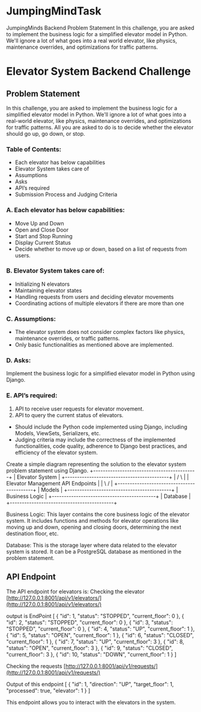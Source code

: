 # JumpingMindTask
JumpingMinds Backend Problem Statement  In this challenge, you are asked to implement the business logic for a simplified elevator model in Python. We'll ignore a lot of what goes into a real world elevator, like physics, maintenance overrides, and optimizations for traffic patterns.
 # Elevator System Backend Challenge

## Problem Statement

In this challenge, you are asked to implement the business logic for a simplified elevator model in Python. We'll ignore a lot of what goes into a real-world elevator, like physics, maintenance overrides, and optimizations for traffic patterns. All you are asked to do is to decide whether the elevator should go up, go down, or stop.

### Table of Contents:

- Each elevator has below capabilities
- Elevator System takes care of
- Assumptions
- Asks
- API’s required
- Submission Process and Judging Criteria

### A. Each elevator has below capabilities:

- Move Up and Down
- Open and Close Door
- Start and Stop Running
- Display Current Status
- Decide whether to move up or down, based on a list of requests from users.

### B. Elevator System takes care of:

- Initializing N elevators
- Maintaining elevator states
- Handling requests from users and deciding elevator movements
- Coordinating actions of multiple elevators if there are more than one

### C. Assumptions:

- The elevator system does not consider complex factors like physics, maintenance overrides, or traffic patterns.
- Only basic functionalities as mentioned above are implemented.

### D. Asks:

Implement the business logic for a simplified elevator model in Python using Django.

### E. API’s required:

1. API to receive user requests for elevator movement.
2. API to query the current status of elevators.



- Should include the Python code implemented using Django, including Models, ViewSets, Serializers, etc.
- Judging criteria may include the correctness of the implemented functionalities, code quality, adherence to Django best practices, and efficiency of the elevator system.

Create a simple diagram representing the solution to the elevator system problem statement using Django.
+-------------------------------------------+ 
|             Elevator System               | 
+-------------------------------------------+ 
|               /            \              | 
|    Elevator Management    API Endpoints   |
|               \            /              |
+-------------------------------------------+
|               Models                      |
+-------------------------------------------+
|               Business Logic              |
+-------------------------------------------+
|               Database                    |
+-------------------------------------------+

Business Logic: This layer contains the core business logic of the elevator system. It includes functions and methods for elevator operations like moving up and down, opening and closing doors, determining the next destination floor, etc.

Database: This is the storage layer where data related to the elevator system is stored. It can be a PostgreSQL database as mentioned in the problem statement.


## API Endpoint

The API endpoint for elevators is:
Checking the elevator
[http://127.0.0.1:8001/api/v1/elevators/](http://127.0.0.1:8001/api/v1/elevators/)

output is EndPoint
[
    {
        "id": 1,
        "status": "STOPPED",
        "current_floor": 0
    },
    {
        "id": 2,
        "status": "STOPPED",
        "current_floor": 0
    },
    {
        "id": 3,
        "status": "STOPPED",
        "current_floor": 0
    },
    {
        "id": 4,
        "status": "UP",
        "current_floor": 1
    },
    {
        "id": 5,
        "status": "OPEN",
        "current_floor": 1
    },
    {
        "id": 6,
        "status": "CLOSED",
        "current_floor": 1
    },
    {
        "id": 7,
        "status": "UP",
        "current_floor": 3
    },
    {
        "id": 8,
        "status": "OPEN",
        "current_floor": 3
    },
    {
        "id": 9,
        "status": "CLOSED",
        "current_floor": 3
    },
    {
        "id": 10,
        "status": "DOWN",
        "current_floor": 1
    }
]

Checking the requests
[http://127.0.0.1:8001/api/v1/requests/](http://127.0.0.1:8001/api/v1/requests/)

Output of this endpoint
[
    {
        "id": 1,
        "direction": "UP",
        "target_floor": 1,
        "processed": true,
        "elevator": 1
    }
]

This endpoint allows you to interact with the elevators in the system.

